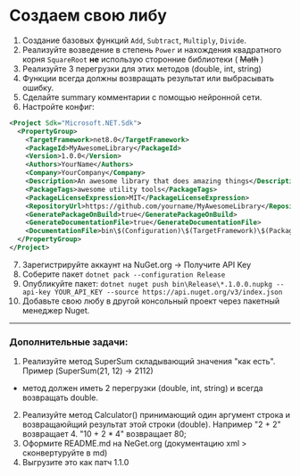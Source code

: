 # Создаем свою либу
1. Создание базовых функций `Add`, `Subtract`, `Multiply`, `Divide`.
2. Реализуйте возведение в степень `Power` и нахождения квадратного корня `SquareRoot` **не** использую сторонние библиотеки ( ~~Math~~ )
3. Реализуйте 3 перегрузки для этих методов (double, int, string)
4. Функции всегда должны возвращать результат или выбрасывать ошибку.
5. Сделайте summary комментарии с помощью нейронной сети.
6. Настройте конфиг:
```xml
<Project Sdk="Microsoft.NET.Sdk">
  <PropertyGroup>
    <TargetFramework>net8.0</TargetFramework>
    <PackageId>MyAwesomeLibrary</PackageId>
    <Version>1.0.0</Version>
    <Authors>YourName</Authors>
    <Company>YourCompany</Company>
    <Description>An awesome library that does amazing things</Description>
    <PackageTags>awesome utility tools</PackageTags>
    <PackageLicenseExpression>MIT</PackageLicenseExpression>
    <RepositoryUrl>https://github.com/yourname/MyAwesomeLibrary</RepositoryUrl>
    <GeneratePackageOnBuild>true</GeneratePackageOnBuild>
    <GenerateDocumentationFile>true</GenerateDocumentationFile>
    <DocumentationFile>bin\$(Configuration)\$(TargetFramework)\$(PackageId).xml</DocumentationFile>
  </PropertyGroup>
</Project>
```
7. Зарегистрируйте аккаунт на NuGet.org -> Получите API Key
8. Соберите пакет ```dotnet pack --configuration Release```
9. Опубликуйте пакет: ```dotnet nuget push bin\Release\*.1.0.0.nupkg --api-key YOUR_API_KEY --source https://api.nuget.org/v3/index.json```
10. Добавьте свою любу в другой консольный проект через пакетный менеджер Nuget.
---
### Дополнительные задачи:
1. Реализуйте метод SuperSum складывающий значения "как есть". Пример (SuperSum(21, 12) -> 2112)
  - метод должен иметь 2 перегрузки (double, int, string) и всегда возвращать double.
2. Реализуйте метод Calculator() принимающий один аргумент строка и возвращаюйщий результат этой строки (double). Например "2 + 2" возвращает 4. "10 + 2 * 4" возвращает 80;
3. Оформите README.md на NeGet.org (документацию xml > сконвертуруйте в md)
4. Выгрузите это как патч 1.1.0
